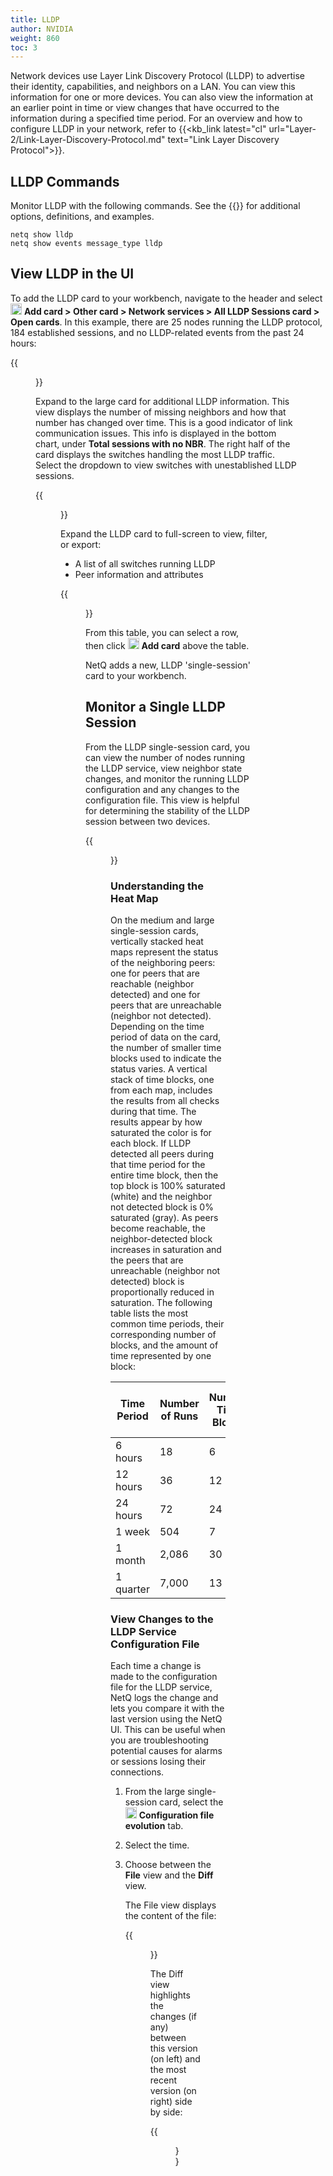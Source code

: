 ```yaml
---
title: LLDP
author: NVIDIA
weight: 860
toc: 3
---
```


Network devices use Layer Link Discovery Protocol (LLDP) to advertise their identity, capabilities, and neighbors on a LAN. You can view this information for one or more devices. You can also view the information at an earlier point in time or view changes that have occurred to the information during a specified time period. For an overview and how to configure LLDP in your network, refer to {{<kb_link latest="cl" url="Layer-2/Link-Layer-Discovery-Protocol.md" text="Link Layer Discovery Protocol">}}.

## LLDP Commands

Monitor LLDP with the following commands. See the {{<link title="show/#netq-show-lldp" text="command line reference">}} for additional options, definitions, and examples.

```
netq show lldp
netq show events message_type lldp
```

## View LLDP in the UI

To add the LLDP card to your workbench, navigate to the header and select <img src="https://icons.cumulusnetworks.com/44-Entertainment-Events-Hobbies/02-Card-Games/card-game-diamond.svg" height="18" width="18"/> **Add card&nbsp;<span aria-label="and then">></span> Other card&nbsp;<span aria-label="and then">></span> Network services&nbsp;<span aria-label="and then">></span> All LLDP Sessions card&nbsp;<span aria-label="and then">></span> Open cards**. In this example, there are 25 nodes running the LLDP protocol, 184 established sessions, and no LLDP-related events from the past 24 hours:

{{<figure src="/images/netq/lldap-med-460.png" alt="" width="200" >}}

Expand to the large card for additional LLDP information. This view displays the number of missing neighbors and how that number has changed over time. This is a good indicator of link communication issues. This info is displayed in the bottom chart, under **Total sessions with no NBR**. The right half of the card displays the switches handling the most LLDP traffic. Select the dropdown to view switches with unestablished LLDP sessions.

{{<figure src="/images/netq/lldp-large-460.png" width="650">}}

Expand the LLDP card to full-screen to view, filter, or export:

- A list of all switches running LLDP
- Peer information and attributes

{{<figure src="/images/netq/lldp-fullscreen-460.png" alt="" width="1100">}}

From this table, you can select a row, then click <img src="https://icons.cumulusnetworks.com/44-Entertainment-Events-Hobbies/02-Card-Games/card-game-diamond.svg" height="18" width="18"/> **Add card** above the table.

NetQ adds a new, LLDP 'single-session' card to your workbench. 

## Monitor a Single LLDP Session

From the LLDP single-session card, you can view the number of nodes running the LLDP service, view neighbor state changes, and monitor the running LLDP configuration and any changes to the configuration file. This view is helpful for determining the stability of the LLDP session between two devices.

{{<figure src="/images/netq/lldp-single-large-460.png" width="200">}}

### Understanding the Heat Map

On the medium and large single-session cards, vertically stacked heat maps represent the status of the neighboring peers: one for peers that are reachable (neighbor detected) and one for peers that are unreachable (neighbor not detected). Depending on the time period of data on the card, the number of smaller time blocks used to indicate the status varies. A vertical stack of time blocks, one from each map, includes the results from all checks during that time. The results appear by how saturated the color is for each block. If LLDP detected all peers during that time period for the entire time block, then the top block is 100% saturated (white) and the neighbor not detected block is 0% saturated (gray). As peers become reachable, the neighbor-detected block increases in saturation and the peers that are unreachable (neighbor not detected) block is proportionally reduced in saturation. The following table lists the most common time periods, their corresponding number of blocks, and the amount of time represented by one block:


| Time Period | Number of Runs | Number Time Blocks | Amount of Time in Each Block |
| ----------- | -------------- | ------------------ | ---------------------------- |
| 6 hours     | 18             | 6                  | 1 hour                       |
| 12 hours    | 36             | 12                 | 1 hour                       |
| 24 hours    | 72             | 24                 | 1 hour                       |
| 1 week      | 504            | 7                  | 1 day                        |
| 1 month     | 2,086          | 30                 | 1 day                        |
| 1 quarter   | 7,000          | 13                 | 1 week                       |

### View Changes to the LLDP Service Configuration File

Each time a change is made to the configuration file for the LLDP service, NetQ logs the change and lets you compare it with the last version using the NetQ UI. This can be useful when you are troubleshooting potential causes for alarms or sessions losing their connections.

1. From the large single-session card, select the <img src="https://icons.cumulusnetworks.com/16-Files-Folders/01-Common-Files/common-file-settings-1.svg" height="18" width="18"/> **Configuration file evolution** tab.

2. Select the time.

3. Choose between the **File** view and the **Diff** view.

    The File view displays the content of the file:

    {{<figure src="/images/netq/lldp-file-460.png" width="600">}}

    The Diff view highlights the changes (if any) between this version (on left) and the most recent version (on right) side by side:

    {{<figure src="/images/netq/lldp-diff-460.png" width="600">}}